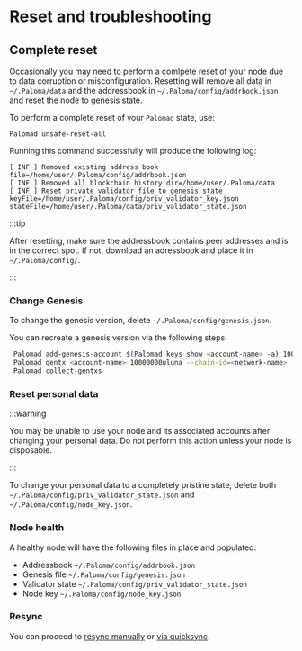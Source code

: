 # Reset and troubleshooting

## Complete reset

Occasionally you may need to perform a comlpete reset of your 
node due to data corruption or misconfiguration. Resetting will 
remove all data in `~/.Paloma/data` and the addressbook in 
`~/.Paloma/config/addrbook.json` and reset the node to genesis state. 

To perform a complete reset of your `Palomad` state, use:

```
Palomad unsafe-reset-all
```

Running this command successfully will produce the following log: 

```
[ INF ] Removed existing address book file=/home/user/.Paloma/config/addrbook.json
[ INF ] Removed all blockchain history dir=/home/user/.Paloma/data
[ INF ] Reset private validator file to genesis state keyFile=/home/user/.Paloma/config/priv_validator_key.json stateFile=/home/user/.Paloma/data/priv_validator_state.json
```

:::tip

After resetting, make sure the addressbook contains peer 
addresses and is in the correct spot. If not, 
download an adressbook and place it in `~/.Paloma/config/`.

:::


### Change Genesis

To change the genesis version, delete `~/.Paloma/config/genesis.json`.

You can recreate a genesis version via the following steps:

```bash
 Palomad add-genesis-account $(Palomad keys show <account-name> -a) 100000000uluna,1000usd
 Palomad gentx <account-name> 10000000uluna --chain-id=<network-name> 
 Palomad collect-gentxs
```

### Reset personal data

:::warning

You may be unable to use your node and its associated accounts after 
changing your personal data. Do not perform this action unless your node is disposable.

:::

To change your personal data to a completely pristine state, delete 
both `~/.Paloma/config/priv_validator_state.json` and `~/.Paloma/config/node_key.json`. 

### Node health

A healthy node will have the following files in place and populated:

- Addressbook `~/.Paloma/config/addrbook.json`
- Genesis file `~/.Paloma/config/genesis.json`
- Validator state  `~/.Paloma/config/priv_validator_state.json`
- Node key `~/.Paloma/config/node_key.json`

### Resync

You can proceed to [resync manually](sync.md) or [via quicksync](sync.md#quicksync). 
